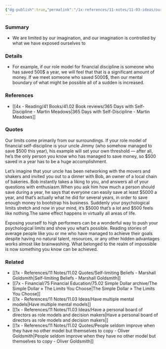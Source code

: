 ```yaml
---
{"dg-publish":true,"permalink":"/1x-references/11-notes/11-03-ideas/our-limits-are-psychological-and-come-from-what-we-expose-ourselves-to/","title":"Our limits are psychological and come from what we expose ourselves to","created":"2024-02-18T16:16:07.879+03:00","updated":"2024-02-18T16:16:07.879+03:00"}
---
```



### Summary
- We are limited by our imagination, and our imagination is controlled by what we have exposed ourselves to

### Details
- For example, if our role model for financial discipline is someone who has saved 500$ a year, we will feel that that is a significant amount of money. If we meet someone who saved 5000$, then our mental boundary of what might be possible all of a sudden is increased.

### References
- [[4x - Reading/41 Books/41.02 Book reviews/365 Days with Self-Discipline - Martin Meadows\|365 Days with Self-Discipline - Martin Meadows]]

### Quotes
Our limits come primarily from our surroundings. If your role model of financial self-discipline is your uncle Jimmy (who somehow managed to save $500 this year), his example will set your own threshold — after all, he’s the only person you know who has managed to save money, so $500 saved in a year has to be a huge accomplishment.

Let’s imagine that your uncle has been networking with the movers and shakers and invited you out to a dinner with Bob, an owner of a local chain of bakeries. Bob instantly takes a liking to you, and answers all of your questions with enthusiasm.When you ask him how much a person should save during a year, he says that everyone can easily save at least $5000 a year, and that’s actually what he did for several years, in order to save enough money to bootstrap his business. Suddenly your psychological limits stretch and now in your mind, it’s $5000 that’s a lot and $500 feels like nothing.The same effect happens in virtually all areas of life.

Exposing yourself to high performers can be a wonderful way to push your psychological limits and show you what’s possible. Reading stories of average people like you or me who have managed to achieve their goals despite having no natural talent, resources, or any other hidden advantages works almost like brainwashing. What belonged to the realm of impossible is now something you know can be achieved.

### Related
- [[1x - References/11 Notes/11.02 Quotes/Self-limiting Beliefs - Marshall Goldsmith\|Self-limiting Beliefs - Marshall Goldsmith]]
- [[7x - Financial/75 Financial Education/75.02 Simple Dollar archive/The Simple Dollar » The Limits You Choose\|The Simple Dollar » The Limits You Choose]]
- [[1x - References/11 Notes/11.03 Ideas/Have multiple mental models\|Have multiple mental models]]
- [[1x - References/11 Notes/11.03 Ideas/Have a personal board of directors as role models and decision makers\|Have a personal board of directors as role models and decision makers]]
- [[1x - References/11 Notes/11.02 Quotes/People seldom improve when they have no other model but themselves to copy - Oliver Goldsmith\|People seldom improve when they have no other model but themselves to copy - Oliver Goldsmith]]